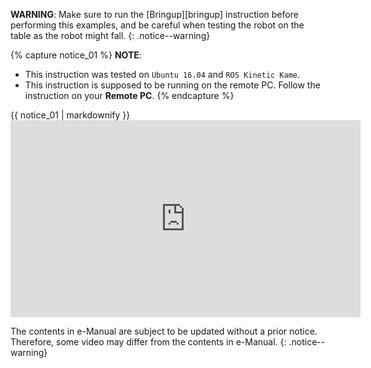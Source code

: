 
**WARNING**: Make sure to run the [Bringup][bringup] instruction before performing this examples, and be careful when testing the robot on the table as the robot might fall.
{: .notice--warning}

{% capture notice_01 %}
**NOTE**:

- This instruction was tested on `Ubuntu 16.04` and `ROS Kinetic Kame`.
- This instruction is supposed to be running on the remote PC. Follow the instruction on your **Remote PC**.
{% endcapture %}
<div class="notice--info">{{ notice_01 | markdownify }}</div>

<iframe width="560" height="315" src="https://www.youtube.com/embed/Xg1pKFQY5p4" frameborder="0" allow="autoplay; encrypted-media" allowfullscreen></iframe>

The contents in e-Manual are subject to be updated without a prior notice. Therefore, some video may differ from the contents in e-Manual.
{: .notice--warning}
